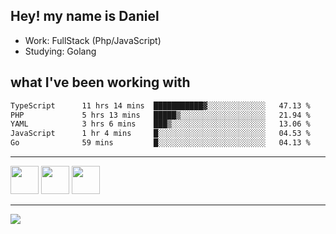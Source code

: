 ## Hey! my name is Daniel

- Work: FullStack (Php/JavaScript)
- Studying: Golang

## what I've been working with
<!--START_SECTION:waka-->

```txt
TypeScript      11 hrs 14 mins  ███████████▓░░░░░░░░░░░░░   47.13 %
PHP             5 hrs 13 mins   █████▒░░░░░░░░░░░░░░░░░░░   21.94 %
YAML            3 hrs 6 mins    ███▒░░░░░░░░░░░░░░░░░░░░░   13.06 %
JavaScript      1 hr 4 mins     █░░░░░░░░░░░░░░░░░░░░░░░░   04.53 %
Go              59 mins         █░░░░░░░░░░░░░░░░░░░░░░░░   04.13 %
```

<!--END_SECTION:waka-->
    

<hr>
<div>
    <img height="45" src="https://img.icons8.com/color/48/000000/nodejs.png"/>
    <img height="45" src="https://www.vectorlogo.zone/logos/golang/golang-ar21.svg">
    <img height="45" src="https://www.vectorlogo.zone/logos/nestjs/nestjs-icon.svg">
</div>
<hr>
<div>
    <a href="https://www.linkedin.com/in/daniel-lucas-bb7b82193/" target="_blank">
        <img src="https://img.shields.io/badge/LinkedIn-0077B5?style=for-the-badge&logo=linkedin&logoColor=white">
    </a>
</div>
